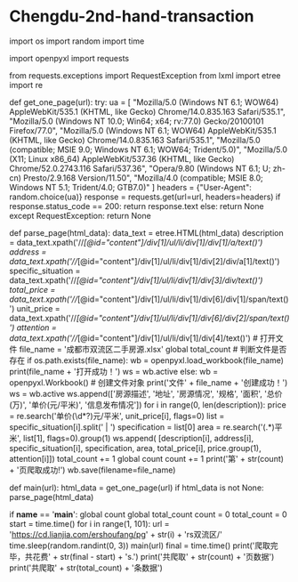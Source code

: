 # Chengdu-2nd-hand-transaction
import os
import random
import time

import openpyxl
import requests

from requests.exceptions import RequestException
from lxml import etree
import re


def get_one_page(url):
    try:
        ua = [
            "Mozilla/5.0 (Windows NT 6.1; WOW64) AppleWebKit/535.1 (KHTML, like Gecko) Chrome/14.0.835.163 Safari/535.1",
            "Mozilla/5.0 (Windows NT 10.0; Win64; x64; rv:77.0) Gecko/20100101 Firefox/77.0",
            "Mozilla/5.0 (Windows NT 6.1; WOW64) AppleWebKit/535.1 (KHTML, like Gecko) Chrome/14.0.835.163 Safari/535.1",
            "Mozilla/5.0 (compatible; MSIE 9.0; Windows NT 6.1; WOW64; Trident/5.0)",
            "Mozilla/5.0 (X11; Linux x86_64) AppleWebKit/537.36 (KHTML, like Gecko) Chrome/52.0.2743.116 Safari/537.36",
            "Opera/9.80 (Windows NT 6.1; U; zh-cn) Presto/2.9.168 Version/11.50",
            "Mozilla/4.0 (compatible; MSIE 8.0; Windows NT 5.1; Trident/4.0; GTB7.0)"
        ]
        headers = {"User-Agent": random.choice(ua)}
        response = requests.get(url=url, headers=headers)
        if response.status_code == 200:
            return response.text
        else:
            return None
    except RequestException:
        return None


def parse_page(html_data):
    data_text = etree.HTML(html_data)
    description = data_text.xpath('//*[@id="content"]/div[1]/ul/li/div[1]/div[1]/a/text()')
    address = data_text.xpath('//*[@id="content"]/div[1]/ul/li/div[1]/div[2]/div/a[1]/text()')
    specific_situation = data_text.xpath('//*[@id="content"]/div[1]/ul/li/div[1]/div[3]/div/text()')
    total_price = data_text.xpath('//*[@id="content"]/div[1]/ul/li/div[1]/div[6]/div[1]/span/text()')
    unit_price = data_text.xpath('//*[@id="content"]/div[1]/ul/li/div[1]/div[6]/div[2]/span/text()')
    attention = data_text.xpath('//*[@id="content"]/div[1]/ul/li/div[1]/div[4]/text()')
    # 打开文件
    file_name = '成都市双流区二手房源.xlsx'
    global total_count
    # 判断文件是否存在
    if os.path.exists(file_name):
        wb = openpyxl.load_workbook(file_name)
        print(file_name + '打开成功！')
        ws = wb.active
    else:
        wb = openpyxl.Workbook()  # 创建文件对象
        print('文件' + file_name + '创建成功！')
        ws = wb.active
        ws.append(['房源描述', '地址', '房源情况', '规格', '面积', '总价(万)', '单价(元/平米)', '信息发布情况'])
    for i in range(0, len(description)):
        price = re.search('单价(\\d*?)元/平米', unit_price[i], flags=0)
        list = specific_situation[i].split(' | ')
        specification = list[0]
        area = re.search('(.*)平米', list[1], flags=0).group(1)
        ws.append(
            [description[i], address[i], specific_situation[i], specification, area, total_price[i], price.group(1),
             attention[i]])
        total_count += 1
    global count
    count += 1
    print('第' + str(count) + '页爬取成功!')
    wb.save(filename=file_name)


def main(url):
    html_data = get_one_page(url)
    if html_data is not None:
        parse_page(html_data)


if __name__ == '__main__':
    global count
    global total_count
    count = 0
    total_count = 0
    start = time.time()
    for i in range(1, 101):
        url = 'https://cd.lianjia.com/ershoufang/pg' + str(i) + 'rs双流区/'
        time.sleep(random.randint(0, 3))
        main(url)
    final = time.time()
    print('爬取完毕，共花费' + str(final - start) + 's.')
    print('共爬取' + str(count) + '页数据')
    print('共爬取' + str(total_count) + '条数据')
